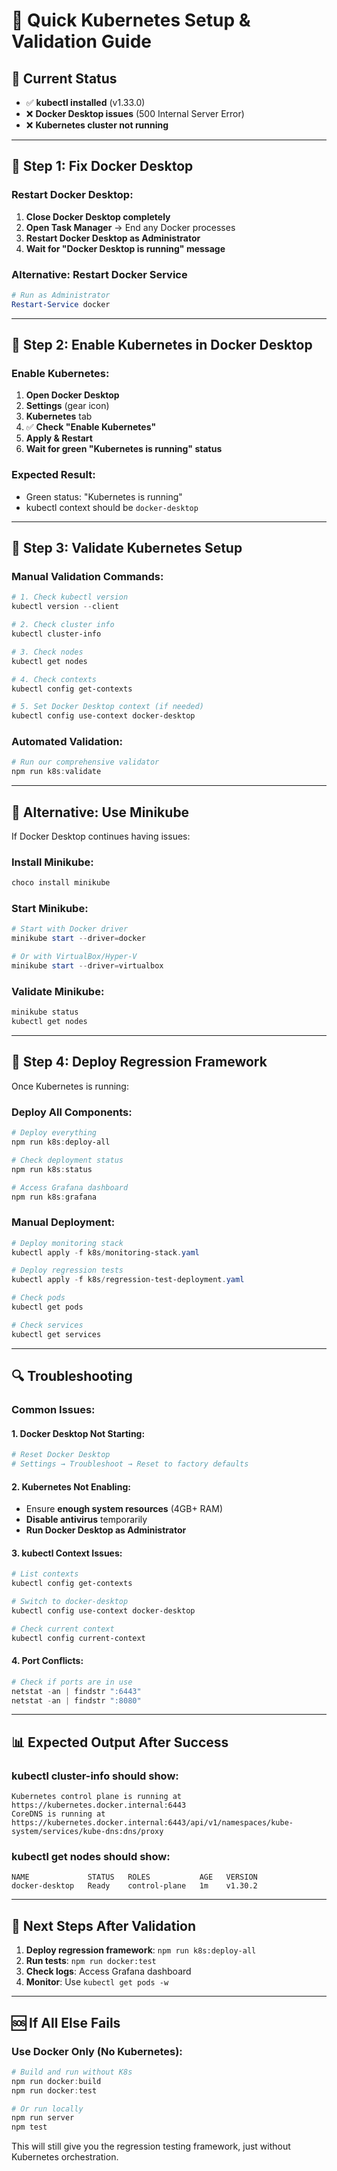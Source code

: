 # 🚀 **Quick Kubernetes Setup & Validation Guide**

## **🎯 Current Status**
- ✅ **kubectl installed** (v1.33.0)
- ❌ **Docker Desktop issues** (500 Internal Server Error)
- ❌ **Kubernetes cluster not running**

---

## **🔧 Step 1: Fix Docker Desktop**

### **Restart Docker Desktop:**
1. **Close Docker Desktop completely**
2. **Open Task Manager** → End any Docker processes
3. **Restart Docker Desktop as Administrator**
4. **Wait for "Docker Desktop is running" message**

### **Alternative: Restart Docker Service**
```powershell
# Run as Administrator
Restart-Service docker
```

---

## **🚢 Step 2: Enable Kubernetes in Docker Desktop**

### **Enable Kubernetes:**
1. **Open Docker Desktop**
2. **Settings** (gear icon)
3. **Kubernetes** tab
4. ✅ **Check "Enable Kubernetes"**
5. **Apply & Restart**
6. **Wait for green "Kubernetes is running" status**

### **Expected Result:**
- Green status: "Kubernetes is running"
- kubectl context should be `docker-desktop`

---

## **🧪 Step 3: Validate Kubernetes Setup**

### **Manual Validation Commands:**

```powershell
# 1. Check kubectl version
kubectl version --client

# 2. Check cluster info
kubectl cluster-info

# 3. Check nodes
kubectl get nodes

# 4. Check contexts
kubectl config get-contexts

# 5. Set Docker Desktop context (if needed)
kubectl config use-context docker-desktop
```

### **Automated Validation:**
```powershell
# Run our comprehensive validator
npm run k8s:validate
```

---

## **🐳 Alternative: Use Minikube**

If Docker Desktop continues having issues:

### **Install Minikube:**
```powershell
choco install minikube
```

### **Start Minikube:**
```powershell
# Start with Docker driver
minikube start --driver=docker

# Or with VirtualBox/Hyper-V
minikube start --driver=virtualbox
```

### **Validate Minikube:**
```powershell
minikube status
kubectl get nodes
```

---

## **🎯 Step 4: Deploy Regression Framework**

Once Kubernetes is running:

### **Deploy All Components:**
```powershell
# Deploy everything
npm run k8s:deploy-all

# Check deployment status
npm run k8s:status

# Access Grafana dashboard
npm run k8s:grafana
```

### **Manual Deployment:**
```powershell
# Deploy monitoring stack
kubectl apply -f k8s/monitoring-stack.yaml

# Deploy regression tests
kubectl apply -f k8s/regression-test-deployment.yaml

# Check pods
kubectl get pods

# Check services
kubectl get services
```

---

## **🔍 Troubleshooting**

### **Common Issues:**

#### **1. Docker Desktop Not Starting:**
```powershell
# Reset Docker Desktop
# Settings → Troubleshoot → Reset to factory defaults
```

#### **2. Kubernetes Not Enabling:**
- Ensure **enough system resources** (4GB+ RAM)
- **Disable antivirus** temporarily
- **Run Docker Desktop as Administrator**

#### **3. kubectl Context Issues:**
```powershell
# List contexts
kubectl config get-contexts

# Switch to docker-desktop
kubectl config use-context docker-desktop

# Check current context
kubectl config current-context
```

#### **4. Port Conflicts:**
```powershell
# Check if ports are in use
netstat -an | findstr ":6443"
netstat -an | findstr ":8080"
```

---

## **📊 Expected Output After Success**

### **kubectl cluster-info should show:**
```
Kubernetes control plane is running at https://kubernetes.docker.internal:6443
CoreDNS is running at https://kubernetes.docker.internal:6443/api/v1/namespaces/kube-system/services/kube-dns:dns/proxy
```

### **kubectl get nodes should show:**
```
NAME             STATUS   ROLES           AGE   VERSION
docker-desktop   Ready    control-plane   1m    v1.30.2
```

---

## **🎉 Next Steps After Validation**

1. **Deploy regression framework**: `npm run k8s:deploy-all`
2. **Run tests**: `npm run docker:test`
3. **Check logs**: Access Grafana dashboard
4. **Monitor**: Use `kubectl get pods -w`

---

## **🆘 If All Else Fails**

### **Use Docker Only (No Kubernetes):**
```powershell
# Build and run without K8s
npm run docker:build
npm run docker:test

# Or run locally
npm run server
npm test
```

This will still give you the regression testing framework, just without Kubernetes orchestration.

